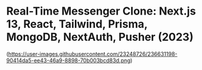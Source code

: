 # Real-Time Messenger Clone: Next.js 13, React, Tailwind, Prisma, MongoDB, NextAuth, Pusher (2023)

(https://user-images.githubusercontent.com/23248726/236631198-90414da5-ee43-46a9-8898-70b003bcd83d.png)



